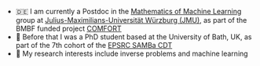 - 🇩🇪 I am currently a Postdoc in the [Mathematics of Machine Learning](https://www.mathematik.uni-wuerzburg.de/en/machinelearning/) group at [Julius-Maximilians-Universität Würzburg (JMU)](https://www.uni-wuerzburg.de/en/university/), as part of the BMBF funded project [COMFORT](https://www.mathematik.uni-wuerzburg.de/en/comfort/news/)
- 🛁 Before that I was a PhD student based at the University of Bath, UK, as part of the 7th cohort of the [EPSRC SAMBa CDT](https://samba.ac.uk/)
- 🔭 My research interests include inverse problems and machine learning


<!--
**s-j-scott/s-j-scott** is a ✨ _special_ ✨ repository because its `README.md` (this file) appears on your GitHub profile.

Here are some ideas to get you started:

- 🔭 I’m currently working on ...
- 🌱 I’m currently learning ...
- 👯 I’m looking to collaborate on ...
- 🤔 I’m looking for help with ...
- 💬 Ask me about ...
- 📫 How to reach me: ...
- 😄 Pronouns: ...
- ⚡ Fun fact: ...
--->
